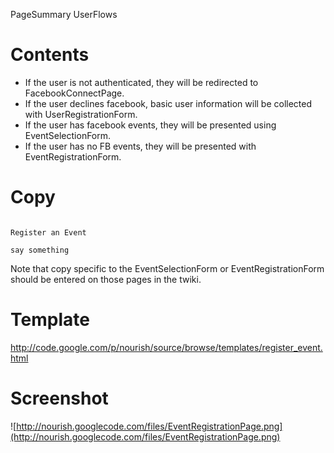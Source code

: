 PageSummary UserFlows

# Contents #

  * If the user is not authenticated, they will be redirected to FacebookConnectPage.
  * If the user declines facebook, basic user information will be collected with UserRegistrationForm.
  * If the user has facebook events, they will be presented using EventSelectionForm.
  * If the user has no FB events, they will be presented with EventRegistrationForm.

# Copy #

```

Register an Event

say something

```

Note that copy specific to the EventSelectionForm or EventRegistrationForm should be entered on those pages in the twiki.

# Template #

http://code.google.com/p/nourish/source/browse/templates/register_event.html

# Screenshot #

![http://nourish.googlecode.com/files/EventRegistrationPage.png](http://nourish.googlecode.com/files/EventRegistrationPage.png)